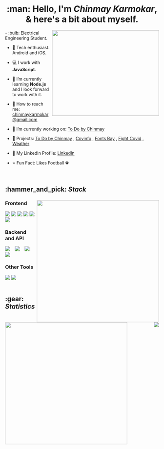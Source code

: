 <h1 align="center">:man: Hello, I'm <i>Chinmay Karmokar</i>, & here's a bit about myself.</h1>

<div>
  <img align="right" width="350" height="280" src="https://media1.tenor.com/images/9fb771fb621c29b0a2eae945b5ceeeb3/tenor.gif?itemid=19019116">
  - :bulb: Electrical Engineering Student.

- :iphone: Tech enthusiast. Android and iOS.

- :computer: I work with <b>JavaScript</b>.

- 🌱 I’m currently learning <b>Node.js</b> and I look forward to work with it.

- :email: How to reach me: chinmaykarmokar@gmail.com

- 🔭 I’m currently working on: <a href="https://todobychinmay.herokuapp.com/">To Do by Chinmay</a>

- :pencil: Projects: <a href="https://todobychinmay.herokuapp.com/">To Do by Chinmay</a> , <a href="https://covinfoin.herokuapp.com/">Covinfo</a> , <a href="https://chinmaykarmokar.github.io/fonts">Fonts Bay</a> , <a href="https://fightwithcovid.github.io/">Fight Covid</a> , <a href="https://chinmaykarmokar.github.io/weatherapp/">Weather</a>

- :file_folder: My LinkedIn Profile: <a href="https://www.linkedin.com/in/chinmay-karmokar-b0042b174">LinkedIn</a>

- :star: Fun Fact: Likes Football :soccer:
</div>

<br/>

<h2>:hammer_and_pick: <i>Stack</i></h2>

<div>
  <img align="right" width="400" src="https://cdn.dribbble.com/users/644659/screenshots/1920053/dri2.gif">
  <h3>Frontend</h3>
    <img src="https://img.icons8.com/officel/50/000000/react.png"/>
    <img src="https://img.icons8.com/color/48/000000/javascript.png"/>
    <img src="https://img.icons8.com/color/48/000000/html-5--v1.png"/>
    <img src="https://img.icons8.com/color/48/000000/css3.png"/>
    <img src="https://img.icons8.com/color/48/000000/bootstrap.png"/>
    <img src="https://img.icons8.com/color-glass/48/000000/handlebar-mustache.png"/>
    <br/>
  <h3>Backend and API</h3>
    <img src="https://img.icons8.com/color/48/000000/nodejs.png"/> &nbsp;&nbsp;
    <img src="https://img.icons8.com/color/48/000000/postgreesql.png"/> &nbsp;&nbsp;
    <img src="https://img.icons8.com/color/48/000000/mysql-logo.png"/> &nbsp;&nbsp;
    <img src="https://img.icons8.com/color/48/000000/npm.png"/>
    <br/>
  <h3>Other Tools</h3>
    <img src="https://img.icons8.com/color/48/000000/git.png"/>
    <img src="https://img.icons8.com/color/48/000000/heroku.png"/>
</div>

<br/>

<h2>:gear: <i>Statistics</i></h2>

<div>
  <img width="400" align="center" src="https://github-readme-stats.vercel.app/api?username=chinmaykarmokar&show_icons=truecount_private=true&include_all_commits=true&hide=issues,contribs">
  <img align="right" src="https://github-readme-stats.vercel.app/api/top-langs/?username=chinmaykarmokar&layout=compact&hide=issues,contribs">
</div>
